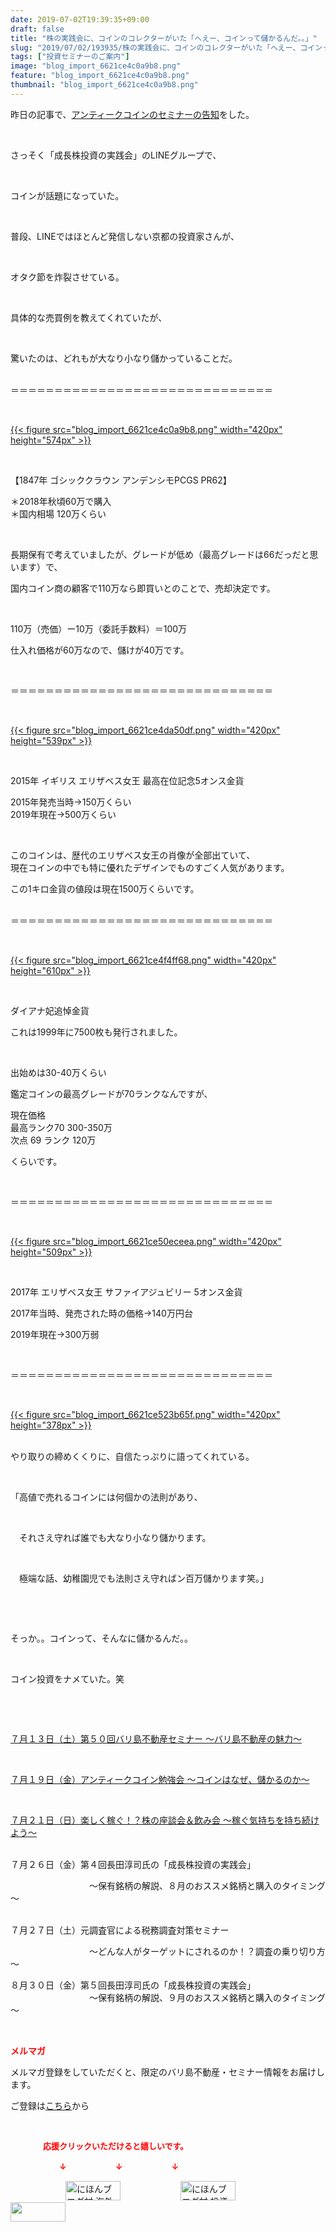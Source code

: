 ```yaml
---
date: 2019-07-02T19:39:35+09:00
draft: false
title: "株の実践会に、コインのコレクターがいた「へえー、コインって儲かるんだ。。」"
slug: "2019/07/02/193935/株の実践会に、コインのコレクターがいた「へえー、コインって儲かるんだ。。」"
tags: ["投資セミナーのご案内"]
image: "blog_import_6621ce4c0a9b8.png"
feature: "blog_import_6621ce4c0a9b8.png"
thumbnail: "blog_import_6621ce4c0a9b8.png"
---
```

<p>昨日の記事で、<a href="entry-12489111879.html" target="_blank">アンティークコインのセミナーの告知</a>をした。</p><p> </p><p>さっそく「成長株投資の実践会」のLINEグループで、</p><p> </p><p>コインが話題になっていた。</p><p> </p><p>普段、LINEではほとんど発信しない京都の投資家さんが、</p><p> </p><p>オタク節を炸裂させている。</p><p> </p><p>具体的な売買例を教えてくれていたが、</p><p> </p><p>驚いたのは、どれもが大なり小なり儲かっていることだ。</p><p><br/>＝＝＝＝＝＝＝＝＝＝＝＝＝＝＝＝＝＝＝＝＝＝＝＝＝＝＝＝＝＝</p><p> </p><p><a href="blog_import_6621ce4c0a9b8.png">{{< figure src="blog_import_6621ce4c0a9b8.png" width="420px" height="574px" >}}</a></p><p> </p><p>【1847年 ゴシッククラウン アンデンシモPCGS PR62】</p><p>＊2018年秋頃60万で購入<br/>＊国内相場 120万くらい</p><p> </p><p>長期保有で考えていましたが、グレードが低め（最高グレードは66だっだと思います）で、</p><p>国内コイン商の顧客で110万なら即買いとのことで、売却決定です。</p><p> </p><p>110万（売価）ー10万（委託手数料）＝100万</p><p>仕入れ価格が60万なので、儲けが40万です。</p><p> </p><p>＝＝＝＝＝＝＝＝＝＝＝＝＝＝＝＝＝＝＝＝＝＝＝＝＝＝＝＝＝＝</p><p> </p><p><a href="blog_import_6621ce4da50df.png">{{< figure src="blog_import_6621ce4da50df.png" width="420px" height="539px" >}}</a></p><p> </p><p>2015年 イギリス エリザベス女王 最高在位記念5オンス金貨</p><p>2015年発売当時→150万くらい<br/>2019年現在→500万くらい</p><p> </p><p>このコインは、歴代のエリザベス女王の肖像が全部出ていて、<br/>現在コインの中でも特に優れたデザインでものすごく人気があります。</p><p>この1キロ金貨の値段は現在1500万くらいです。</p><p><br/>＝＝＝＝＝＝＝＝＝＝＝＝＝＝＝＝＝＝＝＝＝＝＝＝＝＝＝＝＝＝</p><p> </p><p><a href="blog_import_6621ce4f4ff68.png">{{< figure src="blog_import_6621ce4f4ff68.png" width="420px" height="610px" >}}</a></p><p> </p><p>ダイアナ妃追悼金貨</p><p>これは1999年に7500枚も発行されました。</p><p> </p><p>出始めは30-40万くらい</p><p>鑑定コインの最高グレードが70ランクなんですが、</p><p>現在価格<br/>最高ランク70 300-350万<br/>次点 69 ランク 120万</p><p>くらいです。</p><p> </p><p>＝＝＝＝＝＝＝＝＝＝＝＝＝＝＝＝＝＝＝＝＝＝＝＝＝＝＝＝＝＝</p><p> </p><p><a href="blog_import_6621ce50eceea.png">{{< figure src="blog_import_6621ce50eceea.png" width="420px" height="509px" >}}</a></p><p> </p><p>2017年 エリザベス女王 サファイアジュビリー 5オンス金貨</p><p>2017年当時、発売された時の価格→140万円台</p><p>2019年現在→300万弱</p><p> </p><p>＝＝＝＝＝＝＝＝＝＝＝＝＝＝＝＝＝＝＝＝＝＝＝＝＝＝＝＝＝＝</p><p> </p><p><a href="blog_import_6621ce523b65f.png">{{< figure src="blog_import_6621ce523b65f.png" width="420px" height="378px" >}}</a></p><p><br/>やり取りの締めくくりに、自信たっぷりに語ってくれている。</p><p> </p><p>「高値で売れるコインには何個かの法則があり、</p><p> </p><p>　それさえ守れば誰でも大なり小なり儲かります。</p><p> </p><p>　極端な話、幼稚園児でも法則さえ守ればン百万儲かります笑。」</p><p> </p><p> </p><p>そっか。。コインって、そんなに儲かるんだ。。</p><p> </p><p>コイン投資をナメていた。笑</p><p> </p><p> </p><p><a href="entry-12485162907.html#_=_" target="_blank">７月１３日（土）第５０回バリ島不動産セミナー ～バリ島不動産の魅力～</a></p><p> </p><p><a href="entry-12489111879.html" target="_blank">７月１９日（金）アンティークコイン勉強会 ～コインはなぜ、儲かるのか～</a></p><p> </p><p><a href="entry-12487913501.html" target="_blank">７月２１日（日）楽しく稼ぐ！？株の座談会＆飲み会 ～稼ぐ気持ちを持ち続けよう～</a></p><p><br/>７月２６日（金）第４回長田淳司氏の「成長株投資の実践会」</p><p>　　　　　　　　　～保有銘柄の解説、８月のおススメ銘柄と購入のタイミング～</p><p><br/>７月２７日（土）元調査官による税務調査対策セミナー</p><p>　　　　　　　　　～どんな人がターゲットにされるのか！？調査の乗り切り方～</p><p>８月３０日（金）第５回長田淳司氏の「成長株投資の実践会」<br/>　　　　　　　　　～保有銘柄の解説、９月のおススメ銘柄と購入のタイミング～</p><p> </p><p><span style="font-weight: bold;"><span style="color: rgb(255, 0, 0);">メルマガ</span></span></p><p>メルマガ登録をしていただくと、限定のバリ島不動産・セミナー情報をお届けします。</p><p>ご登録は<a href="f9eeVI" target="_blank">こちら</a>から</p><p style="text-align: center;"> </p><p><font color="#ff0000" size="2"><strong>　　　　応援クリックいただけると嬉しいです。</strong></font></p><p><font color="#ff0000" size="2"><strong>　　　　　　↓　　　　　　↓　　　　　　↓</strong></font></p><p><a href="ranking.html?p_cid=01260127" id="&amp;blogmura_banner"><img alt="にほんブログ村 海外生活ブログ バリ島情報へ" border="0" height="31" src="data:image/svg+xml;charset=utf-8,%3Csvg%20xmlns%3D%22http%3A%2F%2Fwww.w3.org%2F2000%2Fsvg%22%20title%3D%22Placeholder%20for%20Images%22%20role%3D%22presentation%22%20viewBox%3D%220%200%2088%2031%22%20%2F%3E" width="88" data-src="//overseas.blogmura.com/bali/img/bali88_31.gif" style="aspect-ratio: auto 88 / 31;"/><noscript><img alt="にほんブログ村 海外生活ブログ バリ島情報へ" border="0" height="31" src="//overseas.blogmura.com/bali/img/bali88_31.gif" width="88"></noscript></a>  <a href="ranking.html?p_cid=01260127" id="&amp;blogmura_banner"><img alt="にほんブログ村 投資ブログ 不動産投資へ" border="0" height="31" src="data:image/svg+xml;charset=utf-8,%3Csvg%20xmlns%3D%22http%3A%2F%2Fwww.w3.org%2F2000%2Fsvg%22%20title%3D%22Placeholder%20for%20Images%22%20role%3D%22presentation%22%20viewBox%3D%220%200%2088%2031%22%20%2F%3E" width="88" data-src="//investment.blogmura.com/hudousantoushi/img/hudousantoushi88_31.gif" style="aspect-ratio: auto 88 / 31;"/><noscript><img alt="にほんブログ村 投資ブログ 不動産投資へ" border="0" height="31" src="//investment.blogmura.com/hudousantoushi/img/hudousantoushi88_31.gif" width="88"></noscript></a> <a href="link.php?1804582" title="人気ブログランキングへ"><img border="0" height="31" src="data:image/svg+xml;charset=utf-8,%3Csvg%20xmlns%3D%22http%3A%2F%2Fwww.w3.org%2F2000%2Fsvg%22%20title%3D%22Placeholder%20for%20Images%22%20role%3D%22presentation%22%20viewBox%3D%220%200%2088%2031%22%20%2F%3E" width="88" data-src="https://blog.with2.net/img/banner/banner_22.gif" style="aspect-ratio: auto 88 / 31;"/><noscript><img border="0" height="31" src="https://blog.with2.net/img/banner/banner_22.gif" width="88"></noscript></a></p>


